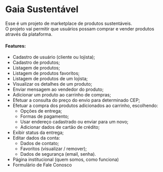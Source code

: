 # Gaia Sustentável

Esse é um projeto de marketplace de produtos sustentáveis.  
O projeto vai permitir que usuários possam comprar e vender produtos através da plataforma.

#### Features:
 - Cadastro de usuário (cliente ou lojista);
 - Cadastro de produtos;
 - Listagem de produtos;
 - Listagem de produtos favoritos;
 - Listagem de produtos de um lojista;
 - Visualizar os detalhes de um produto;
 - Enviar mensagem ao vendedor do produto;
 - Adicionar um produto ao carrinho de compras;
 - Efetuar a consulta do preço do envio para determinado CEP;
 - Efetuar a compra dos produtos adicionados ao carrinho, escolhendo:
	 - Opções de entrega;
	 - Formas de pagamento;
	 - Usar endereço cadastrado ou enviar para um novo;
	 - Adicionar dados de cartão de crédito;
 - Exibir status da entrega;
 - Editar dados da conta:
	 - Dados de contato;
	 - Favoritos (visualizar / remover);
	 - Dados de segurança (email, senha).
 - Página institucional (quem somos, como funciona)
 - Formulário de Fale Conosco

